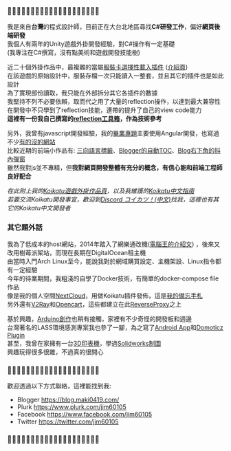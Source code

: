 ### 🦜🦜🦜🦜🦜🦜🦜🦜🦜🦜🦜🦜🦜🦜🦜🦜🦜🦜🦜🦜

我是來自**台灣**的程式設計師，目前正在大台北地區尋找**C#研發工作**，偏好**網頁後端研發**\
我個人有兩年的Unity遊戲外掛開發經驗，對C#操作有一定基礎\
(我專注在C#撰寫，沒有點美術和遊戲開發技能樹)

近二十個外掛作品中，最複雜的當屬[服裝卡選擇性載入插件](https://github.com/jim60105/KK/tree/master/KK_CoordinateLoadOption) ([介紹頁](https://blog.maki0419.com/2019/03/koikatu-coordinate-load-option.html))\
在該遊戲的原始設計中，服裝存檔一次只能讀入一整套，並且其它的插件也是如此設計\
為了實現部份讀取，我只能在外部拆分其它各插件的數據\
我堅持不列不必要依賴，取而代之用了大量的reflection操作，以達到最大兼容性\
在開發中不只學到了reflection技能，連帶的提升了自己的view code能力\
**這裡有一份我自己撰寫的[reflection工具箱](https://github.com/jim60105/KK/blob/ed1d022e33adfa99114d67d6792f6df3e6d7427b/Extension/Extension.cs#L18)，作為技術參考**

另外，我曾有javascript開發經驗，我的[畢業專題](https://github.com/jim60105/PMS5003TAirQuality)主要使用Angular開發，也寫過不少[有的沒的網站](https://github.com/jim60105?tab=repositories&q=&type=&language=javascript)\
比較近期的前端小作品有: [三向語言標籤](https://blog.maki0419.com/2020/05/personal-koikatu-plugin.html)、[Blogger的自動TOC](https://gist.github.com/jim60105/2d892ca5d898397e5e52f127cc84b129)、[Blog右下角的抖內彈窗](https://gist.github.com/jim60105/b38a23e9a69ad81bd1059fda87530a78)\
雖然我對js並不專精，但**我對網頁開發整體有充分的概念，有信心能和前端工程師良好配合**

*在此附上我的[Koikatu遊戲外掛作品頁](https://blog.maki0419.com/2020/05/personal-koikatu-plugin.html)，以及我維護的[Koikatu中文指南](https://blog.maki0419.com/2019/11/koikatu-V5.html)\
若要交流Koikatu開發事宜，歡迎到[Discord コイカツ！(中文)](https://discord.gg/UJEA9nr)找我，這裡也有其它的Koikatu中文開發者*

### 其它題外話
我為了低成本的host網站，2014年踏入了網樂通改機([電腦王的介紹文](https://www.techbang.com/posts/11554-dead-screen-bt-letong-hard-modification-machine-hard-circuit-modification-was-put-up-on-bulk-usb-pen-drive-king-of-computers-100-battle-team)) ，後來又改用樹苺派架站，而現在長期在DigitalOcean租主機\
由當時入門Arch Linux至今，能說我對於網域購買設定、主機架設、Linux指令都有一定經驗\
今年的待業期間，我粗淺的自學了Docker技術，有簡單的docker-compose file作品\
像是我的個人空間[NextCloud](https://github.com/jim60105/docker-Nextcloud)，用做Koikatu插件發佈，這是[我的備忘手札](https://blog.maki0419.com/2020/07/docker-nextcloud.html)\
另外還有[V2Ray](https://github.com/jim60105/docker-V2Ray)和[Opencart](https://github.com/jim60105/docker-Opencart-tw)，這些都建立在此[ReverseProxy](https://github.com/jim60105/docker-ReverseProxy)之上

基於興趣，[Arduino創作](https://github.com/jim60105/BluetoothRemoteCar)也稍有接觸，家裡有不少奇怪的開發板和週邊\
台灣著名的LASS環境感測專案我也參了一腳，為之寫了[Android App](https://blog.maki0419.com/2019/01/android-app-pm25-airbox-lass.html)和[Domoticz Plugin](https://paper.dropbox.com/doc/Domoticz-Python-Plugin-for-LASS--A_rOOOUYAEF~eMe_exbvo4bbAg-VCGAQpPFerrr9lAZUt8uW)\
甚至，我曾在家擁有一台[3D印表機](https://www.facebook.com/jim60105/videos/1077958822223728/)，學過[Solidworks制圖](https://www.facebook.com/photo.php?fbid=1077212975631646&set=a.218403838179235&type=3)\
興趣玩得很多很雜，不過真的很開心

### 🦜🦜🦜🦜🦜🦜🦜🦜🦜🦜🦜🦜🦜🦜🦜🦜🦜🦜🦜🦜
歡迎透過以下方式聯絡，這裡能找到我:
* Blogger https://blog.maki0419.com/
* Plurk https://www.plurk.com/jim60105
* Facebook https://www.facebook.com/jim60105
* Twitter https://twitter.com/jim60105
### 🦜🦜🦜🦜🦜🦜🦜🦜🦜🦜🦜🦜🦜🦜🦜🦜🦜🦜🦜🦜
